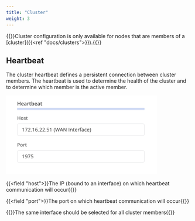 ```yaml
---
title: "Cluster"
weight: 3
---
```


{{<alert>}}Cluster configuration is only available for nodes that are members of a [cluster]({{<ref "docs/clusters">}}).{{</alert>}}

## Heartbeat

The cluster heartbeat defines a persistent connection between cluster members. The heartbeat is used to determine the health of the cluster and to determine which member is the active member.

![img](heartbeat.png)

{{<field "host">}}The IP (bound to an interface) on which heartbeat communication will occur{{</field>}}

{{<field "port">}}The port on which heartbeat communication will occur{{</field>}}

{{<alert>}}The same interface should be selected for all cluster members{{</alert>}}
